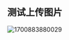 ## 测试上传图片

![1700883880029](C:\Users\con'yu\AppData\Roaming\Typora\typora-user-images\1700883880029.png)

